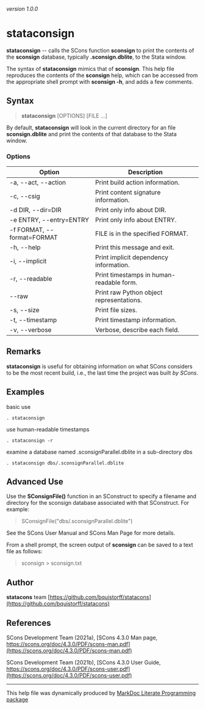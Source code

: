 _version 1.0.0_

stataconsign
======

__stataconsign__ -- calls the SCons function __sconsign__ to print the contents of the __sconsign__ database, typically __.sconsign.dblite__, to the Stata window.

The syntax of __stataconsign__ mimics that of __sconsign__. This help file reproduces the contents of the __sconsign__ help, which can be accessed from the appropriate shell prompt with __sconsign -h__, and adds a few comments.

Syntax
------

> __stataconsign__ [OPTIONS] [FILE ...]

By default, __stataconsign__ will look in the current directory for an file __sconsign.dblite__ and print the contents of that database to the Stata window.

### Options

| Option                     | Description                                        |
|----------------------------|----------------------------------------------------|
| -a, --act, --action        | Print build action information.                    |
| -c, --csig                 | Print content signature information.               |
| -d DIR, --dir=DIR          | Print only info about DIR.                         |
| -e ENTRY, --entry=ENTRY    | Print only info about ENTRY.                       |
| -f FORMAT, --format=FORMAT | FILE is in the specified FORMAT.                   |
| -h, --help                 | Print this message and exit.                       |
| -i, --implicit             | Print implicit dependency information.             |
| -r, --readable             | Print timestamps in human-readable form.           |
| --raw                      | Print raw Python object representations.           |
| -s, --size                 | Print file sizes.                                  |
| -t, --timestamp            | Print timestamp information.                       |
| -v, --verbose              | Verbose, describe each field.                      |

Remarks
-------

__stataconsign__ is useful for obtaining information on what SCons considers to be the most recent build, i.e., the last time the project was built _by SCons_.

Examples
----------

basic use

    . stataconsign

use human-readable timestamps

    . stataconsign -r

examine a database named .sconsignParallel.dblite in a sub-directory dbs

    . stataconsign dbs/.sconsignParallel.dblite


Advanced Use
----------------

Use the __SConsignFile()__ function in an SConstruct to specify a filename and directory for the sconsign database associated with that SConstruct. For example:

> SConsignFile("dbs/.sconsignParallel.dblite")

See the SCons User Manual and SCons Man Page for more details.

From a shell prompt, the screen output of __sconsign__ can be saved to a text file as follows:

> sconsign > sconsign.txt

Author
------

__statacons__ team
[https://github.com/bquistorff/statacons](https://github.com/bquistorff/statacons)

References
----------

SCons Development Team (2021a), [SCons 4.3.0 Man page, https://scons.org/doc/4.3.0/PDF/scons-man.pdf](https://scons.org/doc/4.3.0/PDF/scons-man.pdf)

SCons Development Team (2021b), [SCons 4.3.0 User Guide, https://scons.org/doc/4.3.0/PDF/scons-user.pdf](https://scons.org/doc/4.3.0/PDF/scons-user.pdf)


- - -

This help file was dynamically produced by
[MarkDoc Literate Programming package](http://www.haghish.com/markdoc/)
